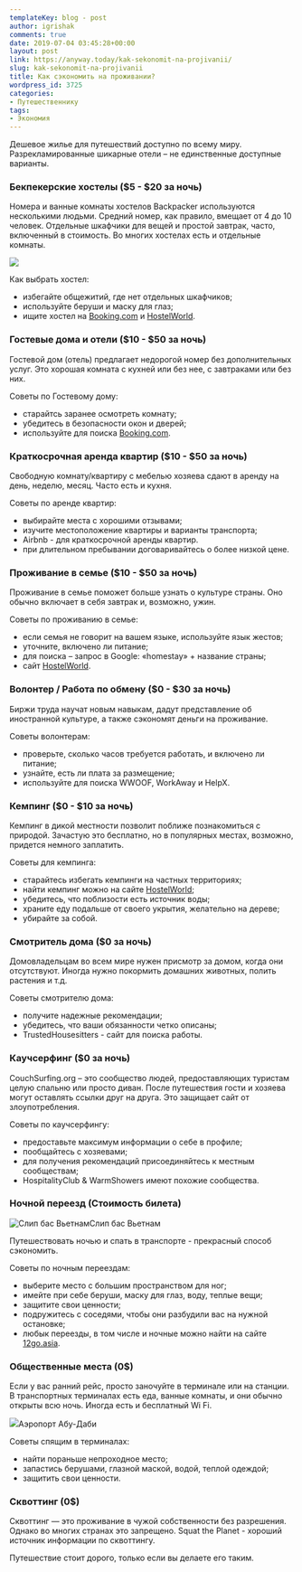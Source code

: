 ```yaml
---
templateKey: blog - post
author: igrishak
comments: true
date: 2019-07-04 03:45:28+00:00
layout: post
link: https://anyway.today/kak-sekonomit-na-projivanii/
slug: kak-sekonomit-na-projivanii
title: Как сэкономить на проживании?
wordpress_id: 3725
categories:
- Путешественнику
tags:
- Экономия
---
```





Дешевое жилье для путешествий доступно по всему миру. Разрекламированные шикарные отели – не единственные доступные варианты.







### Бекпекерские хостелы  ($5 - $20 за ночь)







Номера и ванные комнаты хостелов Backpacker  используются несколькими людьми. Средний номер, как правило, вмещает от 4 до 10 человек. Отдельные шкафчики для вещей и простой завтрак, часто, включенный в стоимость. Во многих хостелах есть и отдельные комнаты.





![](https://anyway.today/wp-content/uploads/2019/07/WhatsApp-Image-2019-06-19-at-12.42.30-1-1024x768.jpeg)





Как выбрать хостел:







  * избегайте общежитий, где нет отдельных шкафчиков;
  * используйте беруши и маску для глаз;
  * ищите хостел на [Booking.com](https://c84.travelpayouts.com/click?shmarker=14510&promo_id=2076&source_type=customlink&type=click&custom_url=https%3A%2F%2Fbooking.com) и [HostelWorld](https://c93.travelpayouts.com/click?shmarker=14510&promo_id=3518&source_type=customlink&type=click&custom_url=https%3A%2F%2Fwww.hostelworld.com).






### Гостевые дома и отели ($10 - $50 за ночь)







Гостевой дом (отель) предлагает недорогой номер без дополнительных услуг. Это  хорошая комната с кухней или без нее, с завтраками или без них.







Советы по Гостевому дому:







  * старайтсь заранее осмотреть комнату;
  * убедитесь в безопасности окон и дверей;
  * используйте для поиска [Booking.com](https://c84.travelpayouts.com/click?shmarker=14510&promo_id=2076&source_type=customlink&type=click&custom_url=https%3A%2F%2Fbooking.com).






### Краткосрочная аренда квартир ($10 - $50 за ночь)







Свободную комнату/квартиру с мебелью хозяева сдают в аренду на день, неделю, месяц. Часто есть и кухня.







Советы по аренде квартир:







  * выбирайте места с хорошими отзывами;
  * изучите местоположение квартиры и варианты транспорта;
  * Airbnb - для краткосрочной аренды квартир.
  * при длительном пребывании договаривайтесь о более низкой цене.






### Проживание в семье ($10 - $50 за ночь)







Проживание в семье поможет больше узнать о культуре страны. Оно обычно включает в себя завтрак и, возможно, ужин.







Советы по проживанию в семье:







  * если семья не говорит на вашем языке, используйте язык жестов;
  * уточните, включено ли питание;
  * для поиска – запрос в Google: «homestay» + название страны;
  * сайт [HostelWorld](https://c93.travelpayouts.com/click?shmarker=14510&promo_id=3518&source_type=customlink&type=click&custom_url=https%3A%2F%2Fwww.hostelworld.com).






### Волонтер / Работа по обмену ($0 - $30 за ночь)







Биржи труда научат новым навыкам, дадут представление об иностранной культуре, а также сэкономят деньги на проживание.







Советы волонтерам:







  * проверьте, сколько часов требуется работать, и включено ли питание;
  * узнайте, есть ли плата за размещение;
  * используйте для поиска WWOOF, WorkAway и HelpX.






### Кемпинг ($0 - $10 за ночь)







Кемпинг в дикой местности позволит поближе познакомиться с природой. 
Зачастую это бесплатно, но в популярных местах, возможно, придется 
немного заплатить.







Советы для кемпинга:







  * старайтесь избегать кемпинги на частных территориях;
  * найти кемпинг можно на сайте [HostelWorld](https://c93.travelpayouts.com/click?shmarker=14510&promo_id=3518&source_type=customlink&type=click&custom_url=https%3A%2F%2Fwww.hostelworld.com);
  * убедитесь, что поблизости есть источник воды;
  * храните еду подальше от своего укрытия, желательно на дереве;
  * убирайте за собой.






### Смотритель дома ($0 за ночь)







Домовладельцам во всем мире нужен присмотр за домом, когда они 
отсутствуют. Иногда нужно покормить домашних животных, полить растения и
 т.д.







Советы смотрителю дома:







  * получите надежные рекомендации;
  * убедитесь, что ваши обязанности четко описаны;
  * TrustedHousesitters - сайт для поиска работы.






### Каучсерфинг ($0 за ночь)







CouchSurfing.org
 – это сообщество людей, предоставляющих туристам целую спальню или 
просто диван. После путешествия гости и хозяева могут оставлять ссылки 
друг на друга. Это защищает сайт от злоупотребления.







Советы по каучсерфингу:







  * предоставьте максимум информации о себе в профиле;
  * пообщайтесь с хозяевами;
  * для получения рекомендаций присоединяйтесь к местным сообществам;
  * HospitalityClub & WarmShowers имеют похожие сообщества.






### Ночной переезд (Стоимость билета)





![Слип бас Вьетнам](https://anyway.today/wp-content/uploads/2015/04/2014-10-19_Vietnam_0090.jpg)Слип бас Вьетнам





Путешествовать ночью и спать в транспорте - прекрасный способ сэкономить.







Советы по ночным переездам:







  * выберите место с большим пространством для ног;
  * имейте при себе беруши, маску для глаз, воду, теплые вещи;
  * защитите свои ценности;
  * подружитесь с соседями, чтобы они разбудили вас на нужной остановке;
  * любык переезды, в том числе и ночные можно найти на сайте [12go.asia](https://c44.travelpayouts.com/click?shmarker=14510&promo_id=1764&source_type=customlink&type=click&custom_url=https%3A%2F%2F12go.asia%2F).






### Общественные места (0$)







Если у вас ранний рейс, просто заночуйте в терминале или на станции. В  транспортных терминалах есть еда, ванные комнаты, и они обычно открыты  всю ночь. Иногда есть и бесплатный Wi Fi.





![](https://anyway.today/wp-content/uploads/2013/05/IMG_0195-1024x682.jpg)Аэропорт Абу-Даби





Советы спящим в терминалах:







  * найти пораньше непроходное место;
  * запастись берушами, глазной маской, водой, теплой одеждой;
  * защитить свои ценности.






### Сквоттинг (0$)







Сквоттинг — это проживание в чужой собственности без разрешения. Однако во многих странах это запрещено. Squat the Planet - хороший источник информации по сквоттингу.







Путешествие стоит дорого, только если вы делаете его таким.



